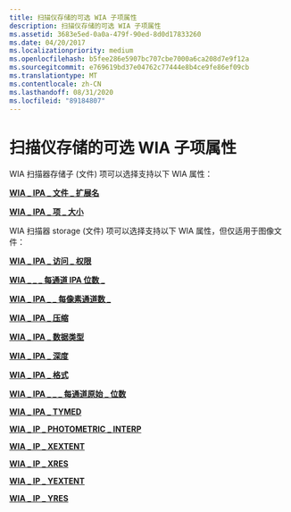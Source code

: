 ```yaml
---
title: 扫描仪存储的可选 WIA 子项属性
description: 扫描仪存储的可选 WIA 子项属性
ms.assetid: 3683e5ed-0a0a-479f-90ed-8d0d17833260
ms.date: 04/20/2017
ms.localizationpriority: medium
ms.openlocfilehash: b5fee286e5907bc707cbe7000a6ca208d7e9f12a
ms.sourcegitcommit: e769619bd37e04762c77444e8b4ce9fe86ef09cb
ms.translationtype: MT
ms.contentlocale: zh-CN
ms.lasthandoff: 08/31/2020
ms.locfileid: "89184807"
---
```

# <a name="optional-wia-child-item-properties-for-scanner-storage"></a>扫描仪存储的可选 WIA 子项属性


WIA 扫描器存储子 (文件) 项可以选择支持以下 WIA 属性：

[**WIA \_ IPA \_ 文件 \_ 扩展名**](./wia-ipa-filename-extension.md)

[**WIA \_ IPA \_ 项 \_ 大小**](./wia-ipa-item-size.md)

WIA 扫描器 storage (文件) 项可以选择支持以下 WIA 属性，但仅适用于图像文件：

[**WIA \_ IPA \_ 访问 \_ 权限**](./wia-ipa-access-rights.md)

[**WIA \_ \_ \_ 每通道 IPA 位数 \_**](./wia-ipa-bits-per-channel.md)

[**WIA \_ IPA \_ \_ 每像素通道数 \_**](./wia-ipa-channels-per-pixel.md)

[**WIA \_ IPA \_ 压缩**](./wia-ipa-compression.md)

[**WIA \_ IPA \_ 数据类型**](./wia-ipa-datatype.md)

[**WIA \_ IPA \_ 深度**](./wia-ipa-depth.md)

[**WIA \_ IPA \_ 格式**](./wia-ipa-format.md)

[**WIA \_ IPA \_ \_ \_ 每通道原始 \_ 位数**](./wia-ipa-raw-bits-per-channel.md)

[**WIA \_ IPA \_ TYMED**](./wia-ipa-tymed.md)

[**WIA \_ IP \_ PHOTOMETRIC \_ INTERP**](./wia-ips-photometric-interp.md)

[**WIA \_ IP \_ XEXTENT**](./wia-ips-xextent.md)

[**WIA \_ IP \_ XRES**](./wia-ips-xres.md)

[**WIA \_ IP \_ YEXTENT**](./wia-ips-yextent.md)

[**WIA \_ IP \_ YRES**](./wia-ips-yres.md)

 

